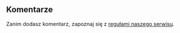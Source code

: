 ## <a name="comments"></a>Komentarze

Zanim dodasz komentarz, zapoznaj się z [regułami naszego serwisu](../house-rules.md).

<!--HONumber=Jan17_HO2-->


